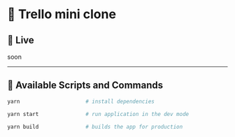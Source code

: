 # 🥥 Trello mini clone

## 🥝 Live

soon

---

## 🐶 Available Scripts and Commands

```bash
yarn                     # install dependencies
```

```bash
yarn start               # run application in the dev mode

```

```bash
yarn build               # builds the app for production

```
